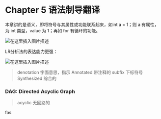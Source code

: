 # Chapter 5 语法制导翻译

本章讲的是语义，即将符号与其属性或功能联系起来，如int a = 1；则 a 有属性，为 int 类型，value 为 1；再如 for 有循环的功能。

![在这里插入图片描述](https://img-blog.csdnimg.cn/20181115231227673.png?x-oss-process=image/watermark,type_ZmFuZ3poZW5naGVpdGk,shadow_10,text_aHR0cHM6Ly9ibG9nLmNzZG4ubmV0L3FxXzM2MzAzODYy,size_16,color_FFFFFF,t_70)







LR分析法的表达能力更强：

![在这里插入图片描述](https://img-blog.csdnimg.cn/20181115231338943.png?x-oss-process=image/watermark,type_ZmFuZ3poZW5naGVpdGk,shadow_10,text_aHR0cHM6Ly9ibG9nLmNzZG4ubmV0L3FxXzM2MzAzODYy,size_16,color_FFFFFF,t_70)

> denotation 字面意思，指示   Annotated  带注释的  subfix  下标符号 Synthesized 综合的

### DAG: Directed Acyclic Graph

> acyclic 无回路的



fas